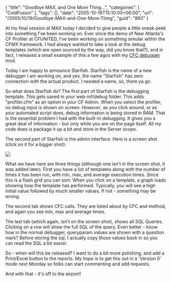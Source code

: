 {
	"title": "Goodbye MAX, and One More Thing...",
	"categories": [
		"ColdFusion"
	],
	"tags": [],
	"date": "2005-10-19T15:10:00+06:00",
	"url": "/2005/10/19/Goodbye-MAX-and-One-More-Thing",
	"guid": "860"
}

At my final session at MAX today I decided to give people a little sneak peek into something I've been working on. Ever since the demo of New Atlanta's CF Profiler at CFUNITED, I've been working on something simular within the CFMX framework. I had always wanted to take a look at the debug templates (which are open sourced by the way, did you know that?), and in fact, I released a small example of this a few agos with my <a href="http://www.raymondcamden.com/index.cfm/2005/10/4/CFC-Debugging">CFC debugger</a> mod. 

Today I am happy to announce Starfish. Starfish is the name of a new debugger I am working on, and yes, the name "Starfish" has zero connection with the actual product. I needed a name, so, there ya go.

So what does Starfish do? The first part of Starfish is the debugging template. This gets saved in your web-inf/debug folder. This adds "profiler.cfm" as an option in your CF Admin. When you select the profiler, no debug input is shown on screen. <i>However</i>, as you click around, or as your automated script does, debug information is being stored in RAM. That is the essential problem I had with the built-in debugging. It gives you a great deal of information - but only while you are on the page itself. All my code does is package it up a bit and store in the Server scope.

The second part of Starfish is the admin interface. Here is a screen shot (click on it for a bigger shot):

<a href="http://www.coldfusionjedi.com/images/starfish_big.jpg"><img src="http://www.coldfusionjedi.com/images/starfish_small.jpg"></a>

What we have here are three things (although one isn't in the screen shot, it was added later). First you have a list of templates along with the number of times it has been run, with min, max, and average execution times. Since this is a flash grid you can sort. When you click on a template, a graph loads showing how the template has performed. Typically, you will see a high initial value followed by much smaller values. If not - something may be wrong.

The second tab shows CFC calls. They are listed about by CFC and method, and again you see min, max and average times.

The last tab (which again, isn't on the screen shot), shows all SQL Queries. Clicking on a row will show the full SQL of the query. Even better - know how in the normal debugger, queryparam values are shown with a question mark? Before storing the sql, I actually copy those values back in so you can read the SQL a bit easier.

So - when will this be released? I want to do a bit more polishing, and add a Print/Excel button to the reports. My <i>hope</i> is to get this out in a 'Version 0' mode next Monday so folks can start commenting and add requests.

And with that - it's off to the airport!